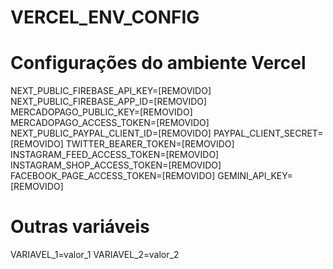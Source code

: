# VERCEL_ENV_CONFIG

# Configurações do ambiente Vercel

NEXT_PUBLIC_FIREBASE_API_KEY=[REMOVIDO]
NEXT_PUBLIC_FIREBASE_APP_ID=[REMOVIDO]
MERCADOPAGO_PUBLIC_KEY=[REMOVIDO]
MERCADOPAGO_ACCESS_TOKEN=[REMOVIDO]
NEXT_PUBLIC_PAYPAL_CLIENT_ID=[REMOVIDO]
PAYPAL_CLIENT_SECRET=[REMOVIDO]
TWITTER_BEARER_TOKEN=[REMOVIDO]
INSTAGRAM_FEED_ACCESS_TOKEN=[REMOVIDO]
INSTAGRAM_SHOP_ACCESS_TOKEN=[REMOVIDO]
FACEBOOK_PAGE_ACCESS_TOKEN=[REMOVIDO]
GEMINI_API_KEY=[REMOVIDO]

# Outras variáveis
VARIAVEL_1=valor_1
VARIAVEL_2=valor_2
